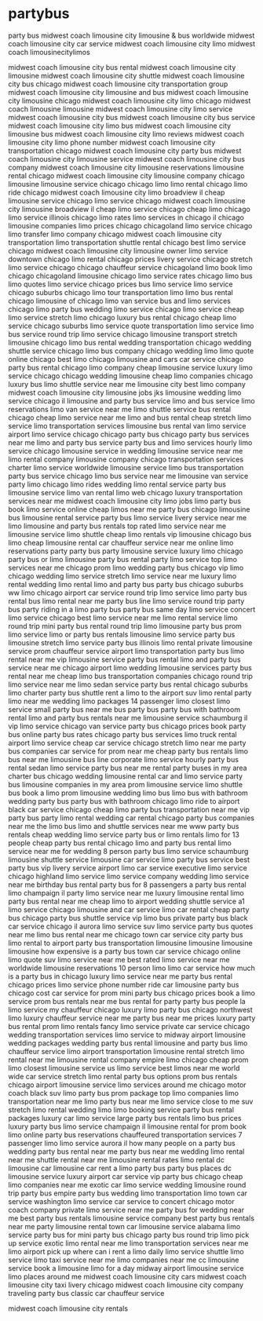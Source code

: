 # partybus
party bus 
midwest coach limousine city limousine & bus worldwide
midwest coach limousine city car service
midwest coach limousine city limo
midwest coach limousinecitylimos

midwest coach limousine city bus rental
midwest coach limousine city limousine
midwest coach limousine city shuttle
midwest coach limousine city bus chicago
midwest coach limousine city transportation group
midwest coach limousine city limousine and bus
midwest coach limousine city limousine chicago
midwest coach limousine city limo chicago
midwest coach limousine limousine
midwest coach limousine city limo service
midwest coach limousine city bus
midwest coach limousine city bus service
midwest coach limousine city limo bus
midwest coach limousine city limousine bus
midwest coach limousine city limo reviews
midwest coach limousine city limo phone number
midwest coach limousine city transportation chicago
midwest coach limousine city party bus
midwest coach limousine city limousine service
midwest coach limousine city bus company
midwest coach limousine city limousine reservations
limousine rental chicago
midwest coach limousine city limousine company
chicago limousine
limousine service chicago
chicago limo
limo rental chicago
limo ride chicago
midwest coach limousine city limo broadview il
cheap limousine service chicago
limo service chicago
midwest coach limousine city limousine broadview il
cheap limo service chicago
cheap limo chicago
limo service illinois
chicago limo rates
limo services in chicago il
chicago limousine companies
limo prices chicago
chicagoland limo service
chicago limo transfer
limo company chicago
midwest coach limousine city transportation
limo transportation
shuttle rental chicago
best limo service chicago
midwest coach limousine city limousine owner
limo service downtown chicago
limo rental chicago prices
livery service chicago
stretch limo service chicago
chicago chauffeur service
chicagoland limo
book limo chicago
chicagoland limousine
chicago limo service rates
chicago limo bus
limo quotes
limo service chicago prices
bus limo service
limo service chicago suburbs
chicago limo tour
transportation limo
limo bus rental chicago
limousine of chicago
limo van service
bus and limo services
chicago limo party bus
wedding limo service chicago
limo service
cheap limo service
stretch limo chicago
luxury bus rental chicago
cheap limo service chicago suburbs
limo service quote
transportation limo service
limo bus service
round trip limo service chicago
limousine transport
stretch limousine chicago
limo bus rental
wedding transportation chicago
wedding shuttle service chicago
limo bus company
chicago wedding limo
limo quote online
chicago best limo
chicago limousine and cars
car service chicago
party bus rental chicago
limo company
cheap limousine service
luxury limo service chicago
chicago wedding limousine
cheap limo companies
chicago luxury bus
limo shuttle service near me
limousine city
best limo company
midwest coach limousine city limousine jobs
jks limousine
wedding limo service chicago il
limousine and party bus service
limo and bus service
limo reservations
limo van service near me
limo shuttle service
bus rental chicago
cheap limo service near me
limo and bus rental
cheap stretch limo service
limo transportation services
limousine bus rental
van limo service
airport limo service chicago
chicago party bus chicago
party bus services near me
limo and party bus service
party bus and limo services
hourly limo service chicago
limousine service in
wedding limousine service near me
limo rental company
limousine company
chicago transportation services
charter limo service
worldwide limousine service
limo bus transportation
party bus service chicago
limo bus service near me
limousine van service
party limo chicago
limo rides
wedding limo rental service
party bus limousine service
limo van rental
limo web chicago
luxury transportation services near me
midwest coach limousine city limo jobs
limo party bus
book limo service online
cheap limos near me
party bus chicago
limousine bus
limousine rental service
party bus limo service
livery service near me
limo
limousine and party bus rentals
top rated limo service near me
limousine service
limo shuttle
cheap limo rentals
vip limousine chicago
bus limo
cheap limousine rental
car chauffeur service near me
online limo reservations
party party bus
party limousine service
luxury limo chicago
party bus or limo
limousine party bus rental
party limo service
top limo services near me
chicago prom limo
wedding party bus chicago
vip limo chicago
wedding limo service
stretch limo service near me
luxury limo rental
wedding limo rental
limo and party bus
party bus chicago suburbs
ww limo
chicago airport car service
round trip limo service
limo party bus rental
bus limo rental near me
party bus line
limo service round trip
party bus party
riding in a limo
party bus party bus
same day limo service
concert limo service chicago
best limo service near me
limo rental service
limo round trip
mini party bus rental
round trip limo
limousine party bus
prom limo service
limo or party bus rentals
limousine limo service
party bus limousine
stretch limo service
party bus illinois
limo rental
private limousine service
prom chauffeur service
airport limo transportation
party bus limo rental near me
vip limousine service
party bus rental
limo and party bus service near me
chicago airport limo
wedding limousine services
party bus rental near me
cheap limo bus
transportation companies chicago
round trip limo service near me
limo sedan service
party bus rental chicago suburbs
limo charter
party bus shuttle
rent a limo to the airport
suv limo rental
party limo near me
wedding limo packages
14 passenger limo
closest limo service
small party bus near me
bus party bus
party bus with bathroom rental
limo and party bus rentals near me
limousine service schaumburg il
vip limo service
chicago van service
party bus chicago prices
book party bus online
party bus rates chicago
party bus services
limo truck rental
airport limo service
cheap car service chicago
stretch limo near me
party bus companies
car service for prom near me
cheap party bus rentals
limo bus near me
limousine bus line
corporate limo service
hourly party bus rental
sedan limo service
party bus near me rental
party buses in my area
charter bus chicago
wedding limousine rental
car and limo service
party bus
limousine companies in my area
prom limousine service
limo shuttle bus
book a limo
prom limousine
wedding limo bus
limo bus with bathroom
wedding party bus
party bus with bathroom chicago
limo ride to airport
black car service chicago
cheap limo
party bus transportation near me
vip party bus
party limo rental
wedding car rental chicago
party bus companies near me
the limo bus
limo and shuttle services near me
www party bus rentals
cheap wedding limo service
party bus or limo rentals
limo for 13 people
cheap party bus rental chicago
limo and party bus rental
limo service near me for wedding
8 person party bus
limo service schaumburg
limousine shuttle service
limousine car service
limo party bus service
best party bus
vip livery service
airport limo car service
executive limo service chicago
highland limo service
limo service company
wedding limo service near me
birthday bus rental
party bus for 8 passengers
a party bus rental
limo champaign il
party limo service near me
luxury limousine rental
limo party bus rental near me
cheap limo to airport
wedding shuttle service
a1 limo service chicago
limousine and car service
limo car rental
cheap party bus chicago
party bus shuttle service
vip limo bus
private party bus
black car service chicago il
aurora limo service
suv limo service
party bus quotes near me
limo bus rental near me
chicago town car service
city party bus
limo rental to airport
party bus transportation
limousine limousine limousine limousine
how expensive is a party bus
town car service chicago
online limo quote
suv limo service near me
best rated limo service near me
worldwide limousine reservations
10 person limo
limo car service
how much is a party bus in chicago
luxury limo service near me
party bus rental chicago prices
limo service phone number
ride car limousine
party bus chicago cost
car service for prom
mini party bus chicago prices
book a limo service
prom bus rentals near me
bus rental for party
party bus people
la limo service
my chauffeur chicago
luxury limo party bus
chicago northwest limo
luxury chauffeur service near me
party bus near me prices
luxury party bus rental
prom limo rentals
fancy limo service
private car service chicago
wedding transportation services
limo service to midway airport
limousine wedding packages
wedding party bus rental
limousine and party bus
limo chauffeur service
limo airport transportation
limousine rental
stretch limo rental near me
limousine rental company
empire limo chicago
cheap prom limo
closest limousine service
us limo service
best limos near me
world wide car service
stretch limo rental
party bus options
prom bus rentals
chicago airport limousine service
limo services around me
chicago motor coach
black suv limo
party bus prom package
top limo companies
limo transportation near me
limo party bus near me
limo service close to me
suv stretch limo rental
wedding limo
limo booking service
party bus rental packages
luxury car limo service
large party bus rentals
limo bus prices
luxury party bus
limo service champaign il
limousine rental for prom
book limo online
party bus reservations
chauffeured transportation services
7 passenger limo
limo service aurora il
how many people on a party bus
wedding party bus rental near me
party bus near me
wedding limo rental near me
shuttle rental near me
limousine rental rates
limo rental dc
limousine car limousine car
rent a limo party bus
party bus places
dc limousine service
luxury airport car service
vip party bus chicago
cheap limo companies near me
exotic car limo service
wedding limousine
round trip party bus
empire party bus
wedding limo transportation
limo town car service
washington limo service
car service to concert
chicago motor coach company
private limo service near me
party bus for wedding near me
best party bus rentals
limousine service company
best party bus rentals near me
party limousine rental
town car limousine service
alabama limo service
party bus for
mini party bus chicago
party bus round trip
limo pick up service
exotic limo rental near me
limo transportation services near me
limo airport pick up
where can i rent a limo
daily limo service
shuttle limo service
limo taxi service near me
limo companies near me
cc limousine service
book a limousine
limo for a day
midway airport limousine service
limo places around me
midwest coach limousine city cars
midwest coach limousine city taxi
livery chicago
midwest coach limousine city company
traveling party bus
classic car chauffeur service

midwest coach limousine city rentals
